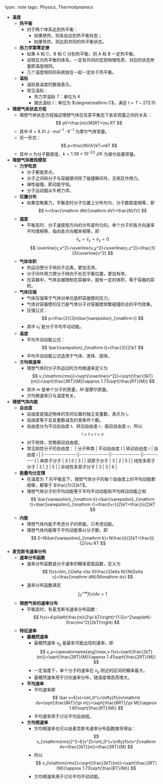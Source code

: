 type:: note
tags:: Physics, Thermodynamics

- **温度**
	- **热平衡**
		- 对于两个体系达到热平衡：
			- 如果绝热，则各自达到热平衡状态；
			- 如果导热，则达到共同的热平衡状态。
	- **热力学第零定律**
		- 如果 A 和 C，B 和 C 分别热平衡，则 A 和 B 一定热平衡。
		- 说明互为热平衡的体系，一定有共同的宏观物理性质，对应的状态参量即温度相同。
		- 几个温度相同的系统放在一起一定处于热平衡。
	- **温标**
		- 温标是温度的数值表示。
		- 常见温标：
			- 热力学温标 $T$：单位为 $\mathrm K$
			- 摄氏温标 $t$：单位为 $\degree\mathrm C$，满足 $t=T-273.15$
- **理想气体状态方程**
	- 理想气体状态方程描述理想气体在任意平衡态下各宏观量之间的关系：
	  $$
	  pV=\frac{m}{M}RT=\nu RT
	  $$
	- 其中 $R=8.31\ \mathrm {J\cdot mol^{-1}\cdot K^{-1}}$ 为摩尔气体常量。
	- 另一形式：
	  $$
	  p=\frac{N}{V}kT=nkT
	  $$
	- 其中 $n$ 为分子数密度，$k=1.38\times 10^{-23}\ \mathrm{J/K}$ 为玻尔兹曼常量。
- **理想气体微观模型**
	- **力学性质**
		- 分子都是质点。
		- 分子之间和分子与容器壁间除了碰撞瞬间外，无相互作用力。
		- 弹性碰撞，即动能守恒。
		- 分子运动服从牛顿力学。
	- **位置分布**
		- 如果忽略重力，平衡态时分子位置上分布均匀，分子数密度相等，即
		  $$
		  n=\frac{\mathrm dN}{\mathrm dV}=\frac{N}{V}
		  $$
	- **速度**
		- 平衡态时，分子速度按方向的分布是均匀的。单个分子的各方向速率平均值相等，指向各方向概率相等，即
		  $$
		  \bar{v}_x=\bar{v}_y=\bar{v}_z=0
		  $$
		  $$
		  \overline{v_x^2}=\overline{v_y^2}=\overline{v_z^2}=\frac{1}{3}\overline{v^2}
		  $$
	- **气体体积**
		- 热运动使分子倾向于远离，更加无序。
		- 分子间作用力使分子倾向于处在平衡位置，更加有序。
		- 在容器中，气体会被限制在容器中，就有一定的体积，等于容器的容积。
	- **气体压强**
		- 气体压强等于气体对单位面积容器壁的压力。
		- 气体对容器壁的压力是气体分子对容器壁频繁碰撞的总的平均效果。
		- 压强公式：
		  $$
		  p=\frac{2}{3}n\bar{\varepsilon}_{\mathrm t}
		  $$
		- 其中 $\bar{\varepsilon}_t$ 是分子平均平动动能。
	- **温度**
		- 平均平动动能公式：
		  $$
		  \bar{\varepsilon}_{\mathrm t}=\frac{3}{2}kT
		  $$
		- 平均平动动能公式适用于气体、液体、固体。
	- **方均根速率**
		- 理想气体的分子热运动的方均根速率定义为
		  $$
		  v_{\mathrm{rms}}=\sqrt{\overline{v^2}}=\sqrt{\frac{3kT}{m}}=\sqrt{\frac{3RT}{M}}\approx 1.73\sqrt{\frac{RT}{M}}
		  $$
		- 其中 $m$ 是单个分子的质量，$M$ 是摩尔质量。
		- 方均根速率只与温度有关。
- **理想气体内能**
	- **自由度**
		- 自由度是描述物体的空间位置的独立变量数，表示为 $i$。
		- 自由度等于总变量数减去约束条件个数。
		- 自由度分为平动自由度 $t$、转动自由度 $r$、振动自由度 $v$，所以
		  $$
		  i=t+r+v
		  $$
		- 对于刚体，忽略振动自由度。
		- 常见刚性分子的自由度：
		  | 分子种类         | 平动自由度 $t$ | 转动自由度 $r$ | 自由度 $i$ |
		  |:-----------------|:---------------|:---------------|:-----------|
		  | 单原子分子       | $3$            | $0$            | $3$        |
		  | 双原子分子       | $3$            | $2$            | $5$        |
		  | 线性多原子分子   | $3$            | $2$            | $5$        |
		  | 非线性多原子分子 | $3$            | $3$            | $6$        |
	- **能量均分定理**
		- 在温度为 $T$ 的平衡态下，理想气体分子的每个自由度上的平均动能都相等，都等于 $\frac{1}{2}kT$。
		- 理想气体分子的平均动能等于平均平动动能和平均转动动能之和
		  $$
		  \bar{\varepsilon}_{\mathrm k}=\bar{\varepsilon}_{\mathrm t}+\bar{\varepsilon}_{\mathrm r}=\frac{t+r}{2}kT=\frac{i}{2}kT
		  $$
	- **内能**
		- 理想气体内能不考虑分子的势能，只考虑动能。
		- 理想气体内能等于平均动能乘以分子数，即
		  $$
		  E=N\bar{\varepsilon}_{\mathrm k}=N\frac{i}{2}kT=\frac{i}{2}\nu RT
		  $$
- **麦克斯韦速率分布**
	- **速率分布函数**
		- 速率分布函数是分子速率的概率密度函数，定义为
		  $$
		  f(v)=\lim_{\Delta v\to 0}\frac{\Delta N}{N\Delta v}=\frac{\mathrm dN}{N\mathrm dv}
		  $$
		- 速率分布函数满足
		  $$
		  \int_0^{+\infty}f(v)\mathrm dv=1
		  $$
	- **理想气体的速率分布**
		- 平衡态时，有麦克斯韦速率分布函数：
		  $$
		  f(v)=4\pi\left(\frac{m}{2\pi kT}\right)^{1.5}v^2\exp\left(-\frac{mv^2}{2kT}\right)
		  $$
	- **特征速率**
		- **最概然速率**
			- 最概然速率 $v_p$ 是最有可能出现的速率，即
			  $$
			  v_p=\operatorname{arg}\max_v f(v)=\sqrt{\frac{2kT}{m}}=\sqrt{\frac{2RT}{M}}\approx 1.41\sqrt{\frac{2RT}{M}}
			  $$
			- 一定温度下，单个分子的速率在 $v_p$ 附近的区间的概率最大。
			- 最概然速率用于讨论速率分布，随温度增高而增大。
		- **平均速率**
			- 平均速率即
			  $$
			  \bar v=E(v)=\int_0^{+\infty}f(v)v\mathrm dv=\sqrt{\frac{8kT}{\pi m}}=\sqrt{\frac{8RT}{\pi M}}\approx 1.60\sqrt{\frac{RT}{M}}
			  $$
			- 平均速率用于讨论平均自由程。
		- **方均根速率**
			- 方均根速率也可以由麦克斯韦速率分布函数推导得出：
			  $$
			  v_{\mathrm{rms}}^2=E(v^2)=\int_0^{+\infty}f(v)v^2\mathrm dv=\frac{3kT}{m}=\frac{3RT}{M}
			  $$
			- 所以
			  $$
			  v_{\mathrm{rms}}=\sqrt{\frac{3kT}{m}}=\sqrt{\frac{3RT}{M}}\approx 1.73\sqrt{\frac{RT}{M}}
			  $$
			- 方均根速率用于讨论平均平动动能。